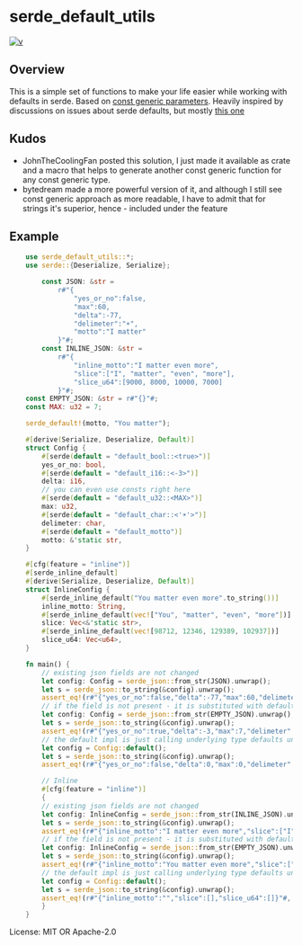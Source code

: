 # serde_default_utils

[![v](https://img.shields.io/badge/v-0.2.1-blueviolet)]()

## Overview
This is a simple set of functions to make your life easier while working with defaults in serde.
Based on [const generic parameters](https://doc.rust-lang.org/reference/items/generics.html#const-generics).
Heavily inspired by discussions on issues about serde defaults, but mostly [this one](https://github.com/serde-rs/serde/issues/368)

## Kudos
- JohnTheCoolingFan posted this solution, I just made it available as crate and a macro that
helps to generate another const generic function for any const generic type.
- bytedream         made a more powerful version of it, and although I still see const generic approach as more readable,
I have to admit that for strings it's superior, hence - included under the feature


## Example
```rust
    use serde_default_utils::*;
    use serde::{Deserialize, Serialize};

        const JSON: &str =
            r#"{
                "yes_or_no":false,
                "max":60,
                "delta":-77,
                "delimeter":"☀",
                "motto":"I matter"
            }"#;
        const INLINE_JSON: &str =
            r#"{
                "inline_motto":"I matter even more",
                "slice":["I", "matter", "even", "more"],
                "slice_u64":[9000, 8000, 10000, 7000]
            }"#;
    const EMPTY_JSON: &str = r#"{}"#;
    const MAX: u32 = 7;

    serde_default!(motto, "You matter");

    #[derive(Serialize, Deserialize, Default)]
    struct Config {
        #[serde(default = "default_bool::<true>")]
        yes_or_no: bool,
        #[serde(default = "default_i16::<-3>")]
        delta: i16,
        // you can even use consts right here
        #[serde(default = "default_u32::<MAX>")]
        max: u32,
        #[serde(default = "default_char::<'☀'>")]
        delimeter: char,
        #[serde(default = "default_motto")]
        motto: &'static str,
    }

    #[cfg(feature = "inline")]
    #[serde_inline_default]
    #[derive(Serialize, Deserialize, Default)]
    struct InlineConfig {
        #[serde_inline_default("You matter even more".to_string())]
        inline_motto: String,
        #[serde_inline_default(vec!["You", "matter", "even", "more"])]
        slice: Vec<&'static str>,
        #[serde_inline_default(vec![98712, 12346, 129389, 102937])]
        slice_u64: Vec<u64>,
    }

    fn main() {
        // existing json fields are not changed
        let config: Config = serde_json::from_str(JSON).unwrap();
        let s = serde_json::to_string(&config).unwrap();
        assert_eq!(r#"{"yes_or_no":false,"delta":-77,"max":60,"delimeter":"☀","motto":"I matter"}"#, &s);
        // if the field is not present - it is substituted with defaults
        let config: Config = serde_json::from_str(EMPTY_JSON).unwrap();
        let s = serde_json::to_string(&config).unwrap();
        assert_eq!(r#"{"yes_or_no":true,"delta":-3,"max":7,"delimeter":"☀","motto":"You matter"}"#, &s);
        // the default impl is just calling underlying type defaults unless you have a custom impl Default
        let config = Config::default();
        let s = serde_json::to_string(&config).unwrap();
        assert_eq!(r#"{"yes_or_no":false,"delta":0,"max":0,"delimeter":"\u0000","motto":""}"#, &s);

        // Inline
        #[cfg(feature = "inline")]
        {
        // existing json fields are not changed
        let config: InlineConfig = serde_json::from_str(INLINE_JSON).unwrap();
        let s = serde_json::to_string(&config).unwrap();
        assert_eq!(r#"{"inline_motto":"I matter even more","slice":["I","matter","even","more"],"slice_u64":[9000,8000,10000,7000]}"#, &s);
        // if the field is not present - it is substituted with defaults
        let config: InlineConfig = serde_json::from_str(EMPTY_JSON).unwrap();
        let s = serde_json::to_string(&config).unwrap();
        assert_eq!(r#"{"inline_motto":"You matter even more","slice":["You","matter","even","more"],"slice_u64":[98712,12346,129389,102937]}"#, &s);
        // the default impl is just calling underlying type defaults unless you have a custom impl Default
        let config = Config::default();
        let s = serde_json::to_string(&config).unwrap();
        assert_eq!(r#"{"inline_motto":"","slice":[],"slice_u64":[]}"#, &s);
        }
    }

```

License: MIT OR Apache-2.0
